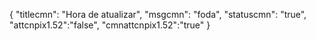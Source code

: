 {
"titlecmn": "Hora de atualizar",
"msgcmn": "foda",
"statuscmn": "true",
"attcnpix1.52":"false",
"cmnattcnpix1.52":"true"
}

